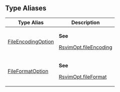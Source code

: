## Type Aliases

<table>
<thead>
<tr>
<th>Type Alias</th>
<th>Description</th>
</tr>
</thead>
<tbody>
<tr>
<td>

[FileEncodingOption](type-aliases/FileEncodingOption.md)

</td>
<td>

**See**

[RsvimOpt.fileEncoding](../../classes/RsvimOpt.md#fileencoding)

</td>
</tr>
<tr>
<td>

[FileFormatOption](type-aliases/FileFormatOption.md)

</td>
<td>

**See**

[RsvimOpt.fileFormat](../../classes/RsvimOpt.md#fileformat)

</td>
</tr>
</tbody>
</table>
